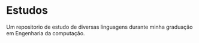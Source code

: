 # Estudos
Um repositorio de estudo de diversas linguagens durante minha graduação em Engenharia da computação.
